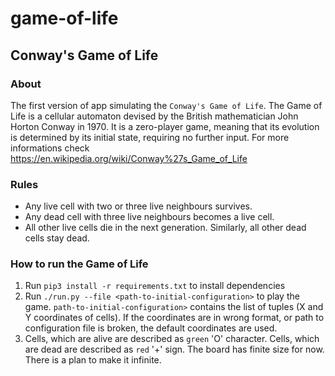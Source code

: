 # game-of-life
## Conway's Game of Life

### About
The first version of app simulating the `Conway's Game of Life`. The Game of Life is a cellular automaton devised by the British mathematician John Horton Conway in 1970. It is a zero-player game, meaning that its evolution is determined by its initial state, requiring no further input. For more informations check https://en.wikipedia.org/wiki/Conway%27s_Game_of_Life

### Rules
- Any live cell with two or three live neighbours survives.
- Any dead cell with three live neighbours becomes a live cell.
- All other live cells die in the next generation. Similarly, all other dead cells stay dead.

### How to run the Game of Life
1) Run `pip3 install -r requirements.txt` to install dependencies
2) Run `./run.py --file <path-to-initial-configuration>` to play the game. `path-to-initial-configuration>` contains the list of tuples (X and Y coordinates of cells). If the coordinates are in wrong format, or path to configuration file is broken, the default coordinates are used.
3) Cells, which are alive are described as `green` 'O' character. Cells, which are dead are described as `red` '+' sign. The board has finite size for now. There is a plan to make it infinite.
